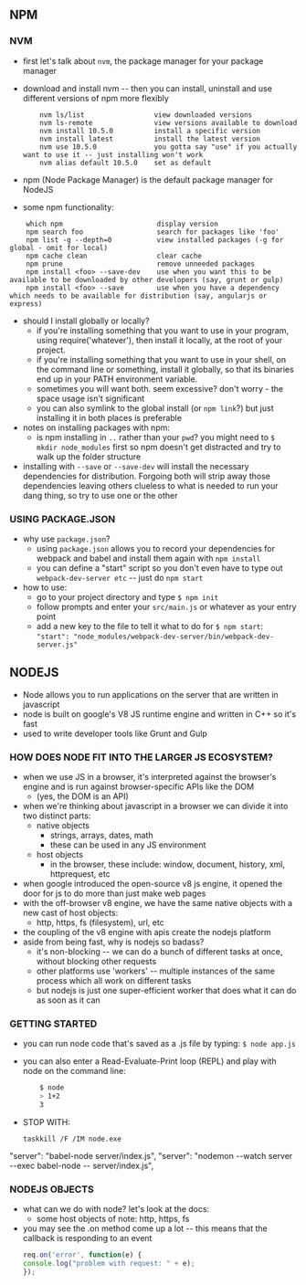 ## NPM

### NVM
* first let's talk about `nvm`, the package manager for your package manager
* download and install nvm  -- then you can install, uninstall and use different versions of npm more flexibly
    ```
        nvm ls/list                 view downloaded versions
        nvm ls-remote               view versions available to download
        nvm install 10.5.0          install a specific version
        nvm install latest          install the latest version
        nvm use 10.5.0              you gotta say "use" if you actually want to use it -- just installing won't work
        nvm alias default 10.5.0    set as default
    ```

* npm (Node Package Manager) is the default package manager for NodeJS
* some npm functionality:
```
    which npm                       display version
    npm search foo                  search for packages like 'foo'
    npm list -g --depth=0           view installed packages (-g for global - omit for local)
    npm cache clean                 clear cache
    npm prune                       remove unneeded packages
    npm install <foo> --save-dev    use when you want this to be available to be downloaded by other developers (say, grunt or gulp)
    npm install <foo> --save        use when you have a dependency which needs to be available for distribution (say, angularjs or express)
```

* should I install globally or locally?
    - if you're installing something that you want to use in your program, using require('whatever'), then install it locally, at the root of your project.
    - if you're installing something that you want to use in your shell, on the command line or something, install it globally, so that its binaries end up in your PATH environment variable.
    - sometimes you will want both. seem excessive? don't worry - the space usage isn't significant
    - you can also symlink to the global install (or `npm link`?) but just installing it in both places is preferable
* notes on installing packages with npm:
    - is npm installing in `..` rather than your `pwd`? you might need to `$ mkdir node_modules` first so npm doesn't get distracted and try to walk up the folder structure
* installing with `--save` or `--save-dev` will install the necessary dependencies for distribution. Forgoing both will strip away those dependencies leaving others clueless to what is needed to run your dang thing, so try to use one or the other


### USING PACKAGE.JSON
* why use `package.json`?
    - using `package.json` allows you to record your dependencies for webpack and babel and install them again with `npm install`
    - you can define a "start" script so you don't even have to type out `webpack-dev-server etc` -- just do `npm start`
* how to use:
    - go to your project directory and type `$ npm init`
    - follow prompts and enter your `src/main.js` or whatever as your entry point
    - add a new key to the file to tell it what to do for `$ npm start`:
        `"start": "node_modules/webpack-dev-server/bin/webpack-dev-server.js"`



## NODEJS
* Node allows you to run applications on the server that are written in javascript
* node is built on google's V8 JS runtime engine and written in C++ so it's fast
* used to write developer tools like Grunt and Gulp

### HOW DOES NODE FIT INTO THE LARGER JS ECOSYSTEM?
* when we use JS in a browser, it's interpreted against the browser's engine and is run against browser-specific APIs like the DOM
    * (yes, the DOM is an API)
* when we're thinking about javascript in a browser we can divide it into two distinct parts:
    - native objects
        * strings, arrays, dates, math
        * these can be used in any JS environment
    - host objects
        * in the browser, these include: window, document, history, xml, httprequest, etc
* when google introduced the open-source v8 js engine, it opened the door for js to do more than just make web pages
* with the off-browser v8 engine, we have the same native objects with a new cast of host objects:
    - http, https, fs (filesystem), url, etc
* the coupling of the v8 engine with apis create the nodejs platform
* aside from being fast, why is nodejs so badass?
    - it's non-blocking -- we can do a bunch of different tasks at once, without blocking other requests
    - other platforms use 'workers' -- multiple instances of the same process which all work on different tasks
    - but nodejs is just one super-efficient worker that does what it can do as soon as it can

### GETTING STARTED
* you can run node code that's saved as a .js file by typing:
    `$ node app.js`
* you can also enter a Read-Evaluate-Print loop (REPL) and play with
  node on the command line:
    ```bash
        $ node
        > 1+2
        3
    ```

* STOP WITH:
    ```
    taskkill /F /IM node.exe
    ```

"server": "babel-node server/index.js",
"server": "nodemon --watch server --exec babel-node -- server/index.js",



### NODEJS OBJECTS
* what can we do with node? let's look at the docs:
    - some host objects of note: http, https, fs
* you may see the .on method come up a lot -- this means that the callback
  is responding to an event
    ```javascript
    req.on('error', function(e) {
    console.log("problem with request: " + e);    
    });
    ```
